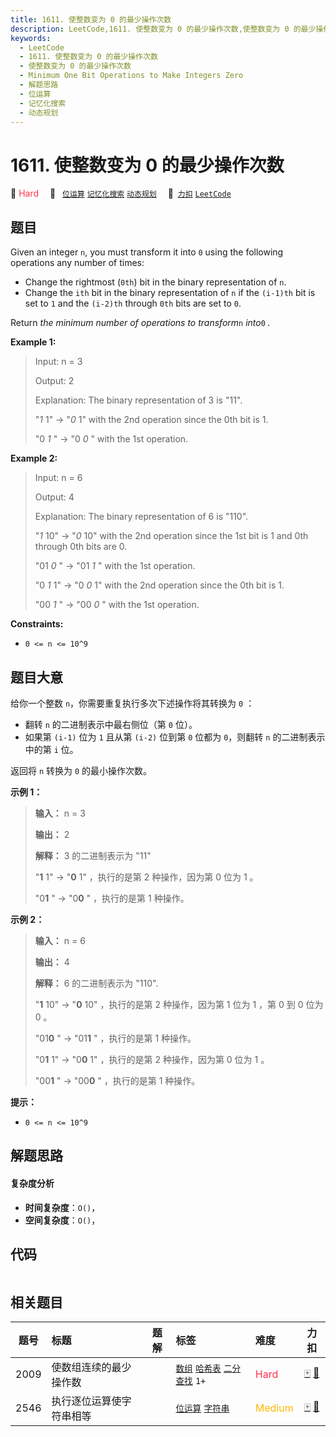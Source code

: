 ```yaml
---
title: 1611. 使整数变为 0 的最少操作次数
description: LeetCode,1611. 使整数变为 0 的最少操作次数,使整数变为 0 的最少操作次数,Minimum One Bit Operations to Make Integers Zero,解题思路,位运算,记忆化搜索,动态规划
keywords:
  - LeetCode
  - 1611. 使整数变为 0 的最少操作次数
  - 使整数变为 0 的最少操作次数
  - Minimum One Bit Operations to Make Integers Zero
  - 解题思路
  - 位运算
  - 记忆化搜索
  - 动态规划
---
```


# 1611. 使整数变为 0 的最少操作次数

🔴 <font color=#ff334b>Hard</font>&emsp; 🔖&ensp; [`位运算`](/tag/bit-manipulation.md) [`记忆化搜索`](/tag/memoization.md) [`动态规划`](/tag/dynamic-programming.md)&emsp; 🔗&ensp;[`力扣`](https://leetcode.cn/problems/minimum-one-bit-operations-to-make-integers-zero) [`LeetCode`](https://leetcode.com/problems/minimum-one-bit-operations-to-make-integers-zero)

## 题目

Given an integer `n`, you must transform it into `0` using the following
operations any number of times:

  * Change the rightmost (`0th`) bit in the binary representation of `n`.
  * Change the `ith` bit in the binary representation of `n` if the `(i-1)th` bit is set to `1` and the `(i-2)th` through `0th` bits are set to `0`.

Return _the minimum number of operations to transform_`n` _into_`0` _._



**Example 1:**

> Input: n = 3
> 
> Output: 2
> 
> Explanation: The binary representation of 3 is "11".
> 
> "_1_ 1" -> "_0_ 1" with the 2nd operation since the 0th bit is 1.
> 
> "0 _1_ " -> "0 _0_ " with the 1st operation.

**Example 2:**

> Input: n = 6
> 
> Output: 4
> 
> Explanation: The binary representation of 6 is "110".
> 
> "_1_ 10" -> "_0_ 10" with the 2nd operation since the 1st bit is 1 and 0th through 0th bits are 0.
> 
> "01 _0_ " -> "01 _1_ " with the 1st operation.
> 
> "0 _1_ 1" -> "0 _0_ 1" with the 2nd operation since the 0th bit is 1.
> 
> "00 _1_ " -> "00 _0_ " with the 1st operation.

**Constraints:**

  * `0 <= n <= 10^9`


## 题目大意

给你一个整数 `n`，你需要重复执行多次下述操作将其转换为 `0` ：

  * 翻转 `n` 的二进制表示中最右侧位（第 `0` 位）。
  * 如果第 `(i-1)` 位为 `1` 且从第 `(i-2)` 位到第 `0` 位都为 `0`，则翻转 `n` 的二进制表示中的第 `i` 位。

返回将 `n` 转换为 `0` 的最小操作次数。



**示例 1：**

> 
> 
> 
> 
> 
> **输入：** n = 3
> 
> **输出：** 2
> 
> **解释：** 3 的二进制表示为 "11"
> 
> "**1** 1" -> "**0** 1" ，执行的是第 2 种操作，因为第 0 位为 1 。
> 
> "0**1** " -> "0**0** " ，执行的是第 1 种操作。
> 
> 

**示例 2：**

> 
> 
> 
> 
> 
> **输入：** n = 6
> 
> **输出：** 4
> 
> **解释：** 6 的二进制表示为 "110".
> 
> "**1** 10" -> "**0** 10" ，执行的是第 2 种操作，因为第 1 位为 1 ，第 0 到 0 位为 0 。
> 
> "01**0** " -> "01**1** " ，执行的是第 1 种操作。
> 
> "0**1** 1" -> "0**0** 1" ，执行的是第 2 种操作，因为第 0 位为 1 。
> 
> "00**1** " -> "00**0** " ，执行的是第 1 种操作。
> 
> 



**提示：**

  * `0 <= n <= 10^9`


## 解题思路

#### 复杂度分析

- **时间复杂度**：`O()`，
- **空间复杂度**：`O()`，

## 代码

```javascript

```

## 相关题目

<!-- prettier-ignore -->
| 题号 | 标题 | 题解 | 标签 | 难度 | 力扣 |
| :------: | :------ | :------: | :------ | :------ | :------: |
| 2009 | 使数组连续的最少操作数 |  |  [`数组`](/tag/array.md) [`哈希表`](/tag/hash-table.md) [`二分查找`](/tag/binary-search.md) `1+` | <font color=#ff334b>Hard</font> | [🀄️](https://leetcode.cn/problems/minimum-number-of-operations-to-make-array-continuous) [🔗](https://leetcode.com/problems/minimum-number-of-operations-to-make-array-continuous) |
| 2546 | 执行逐位运算使字符串相等 |  |  [`位运算`](/tag/bit-manipulation.md) [`字符串`](/tag/string.md) | <font color=#ffb800>Medium</font> | [🀄️](https://leetcode.cn/problems/apply-bitwise-operations-to-make-strings-equal) [🔗](https://leetcode.com/problems/apply-bitwise-operations-to-make-strings-equal) |